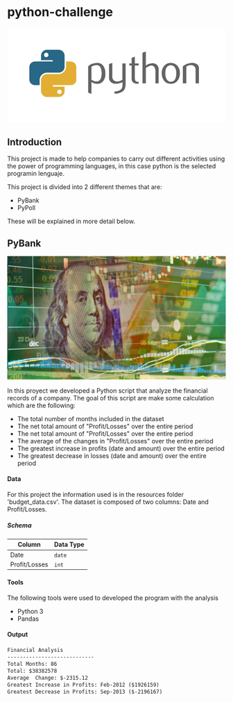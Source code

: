 # python-challenge

[![](img/python.jpg)]()   

## Introduction

This project is made to help companies to carry out different activities using the power of programming languages, in this case python is the selected programin lenguaje.

This project is divided into 2 different themes that are:

- PyBank
- PyPoll

These will be explained in more detail below.

## PyBank

[![](img/bank.png)]()  

In this proyect we  developed a Python script that analyze the financial records of a company. The goal of this script are make some calculation which are the following:

- The total number of months included in the dataset
- The net total amount of "Profit/Losses" over the entire period
- The net total amount of "Profit/Losses" over the entire period
- The average of the changes in "Profit/Losses" over the entire period
- The greatest increase in profits (date and amount) over the entire period
- The greatest decrease in losses (date and amount) over the entire period

#### Data

For this project the information used is in the resources folder 'budget_data.csv'. The dataset is composed of two columns: Date and Profit/Losses.

##### Schema

|      Column    | Data Type |
| -------------- |---------- |
|      Date      |   `date`  |
|  Profit/Losses |   `int`   |

#### Tools

The following tools were used to developed the program with the analysis

- Python 3
- Pandas

#### Output

```
Financial Analysis
----------------------------
Total Months: 86
Total: $38382578
Average  Change: $-2315.12
Greatest Increase in Profits: Feb-2012 ($1926159)
Greatest Decrease in Profits: Sep-2013 ($-2196167)

```



